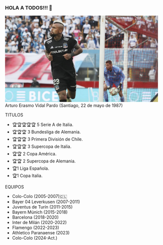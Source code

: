 ### HOLA A TODOS!!! 👋

![VIDAL ES PADRE DE LA UNIVERSIDAD DE CHILE](https://github.com/fvera21/fvera21/blob/main/Arturo_Vidal.jpg)
Arturo Erasmo Vidal Pardo (Santiago, 22 de mayo de 1987)

TITULOS
- 🏆🏆🏆🏆🏆 5 Serie A de Italia.
- 🏆🏆🏆 3 Bundesliga de Alemania.
- 🏆🏆🏆 3 Primera División de Chile.
- 🏆🏆🏆 3 Supercopa de Italia.
- 🏆🏆 2 Copa América.
- 🏆🏆 2 Supercopa de Alemania.
- 🏆1 Liga Española.
- 🏆1 Copa Italia.

EQUIPOS
- Colo-Colo (2005-2007)🇨🇱
- Bayer 04 Leverkusen (2007-2011) 
- Juventus de Turín (2011-2015) 
- Bayern Múnich (2015-2018) 
- Barcelona (2018-2020) 
- Inter de Milán (2020-2022) 
- Flamengo (2022-2023) 
- Athletico Paranaense (2023) 
- Colo-Colo (2024-Act.)

